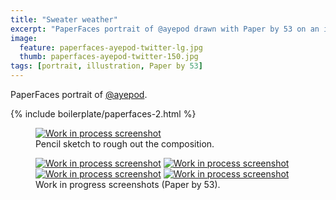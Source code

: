 ```yaml
---
title: "Sweater weather"
excerpt: "PaperFaces portrait of @ayepod drawn with Paper by 53 on an iPad."
image: 
  feature: paperfaces-ayepod-twitter-lg.jpg
  thumb: paperfaces-ayepod-twitter-150.jpg
tags: [portrait, illustration, Paper by 53]
---
```


PaperFaces portrait of [@ayepod](http://twitter.com/ayepod).

{% include boilerplate/paperfaces-2.html %}

<figure>
	<a href="{{ site.url }}/assets/images/paperfaces-ayepod-process-1-lg.jpg"><img src="{{ site.url }}/assets/images/paperfaces-ayepod-process-1-750.jpg" alt="Work in process screenshot"></a>
	<figcaption>Pencil sketch to rough out the composition.</figcaption>
</figure>

<figure class="half">
	<a href="{{ site.url }}/assets/images/paperfaces-ayepod-process-2-lg.jpg"><img src="{{ site.url }}/assets/images/paperfaces-ayepod-process-2-600.jpg" alt="Work in process screenshot"></a>
	<a href="{{ site.url }}/assets/images/paperfaces-ayepod-process-3-lg.jpg"><img src="{{ site.url }}/assets/images/paperfaces-ayepod-process-3-600.jpg" alt="Work in process screenshot"></a>
	<a href="{{ site.url }}/assets/images/paperfaces-ayepod-process-4-lg.jpg"><img src="{{ site.url }}/assets/images/paperfaces-ayepod-process-4-600.jpg" alt="Work in process screenshot"></a>
	<a href="{{ site.url }}/assets/images/paperfaces-ayepod-process-5-lg.jpg"><img src="{{ site.url }}/assets/images/paperfaces-ayepod-process-5-600.jpg" alt="Work in process screenshot"></a>
	<figcaption>Work in progress screenshots (Paper by 53).</figcaption>
</figure>